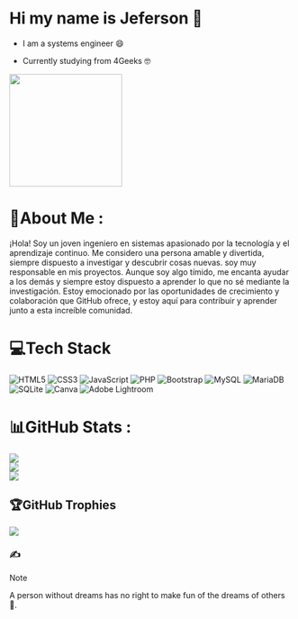 
# Hi my name is Jeferson 👋

- I am a systems engineer 😄

- Currently studying from 4Geeks 🤓


<img src="https://unirem.edu.mx/wp-content/uploads/2023/06/ingenieriaensistema-1170x1091.png" wight="200px" height="200px"></img>

# 💫About Me :
¡Hola! Soy un joven ingeniero en sistemas apasionado por la tecnología y el aprendizaje continuo. Me considero una persona amable y divertida, siempre dispuesto a investigar y descubrir cosas nuevas.
soy muy responsable en mis proyectos. Aunque soy algo tímido, me encanta ayudar a los demás y siempre estoy dispuesto a aprender lo que no sé mediante la investigación.
Estoy emocionado por las oportunidades de crecimiento y colaboración que GitHub ofrece, y estoy aquí para contribuir y aprender junto a esta increíble comunidad.

# 💻Tech Stack
![HTML5](https://img.shields.io/badge/html5-%23E34F26.svg?style=for-the-badge&logo=html5&logoColor=white) ![CSS3](https://img.shields.io/badge/css3-%231572B6.svg?style=for-the-badge&logo=css3&logoColor=white) ![JavaScript](https://img.shields.io/badge/javascript-%23323330.svg?style=for-the-badge&logo=javascript&logoColor=%23F7DF1E) ![PHP](https://img.shields.io/badge/php-%23777BB4.svg?style=for-the-badge&logo=php&logoColor=white) ![Bootstrap](https://img.shields.io/badge/bootstrap-%23563D7C.svg?style=for-the-badge&logo=bootstrap&logoColor=white) ![MySQL](https://img.shields.io/badge/mysql-%2300f.svg?style=for-the-badge&logo=mysql&logoColor=white) ![MariaDB](https://img.shields.io/badge/MariaDB-003545?style=for-the-badge&logo=mariadb&logoColor=white) ![SQLite](https://img.shields.io/badge/sqlite-%2307405e.svg?style=for-the-badge&logo=sqlite&logoColor=white) ![Canva](https://img.shields.io/badge/Canva-%2300C4CC.svg?style=for-the-badge&logo=Canva&logoColor=white) ![Adobe Lightroom](https://img.shields.io/badge/Adobe%20Lightroom-31A8FF.svg?style=for-the-badge&logo=Adobe%20Lightroom&logoColor=white)
# 📊GitHub Stats :
![](https://github-readme-stats.vercel.app/api?username=JefersonPilligua&theme=gotham&hide_border=false&include_all_commits=false&count_private=false)<br/>
![](https://github-readme-streak-stats.herokuapp.com/?user=JefersonPilligua&theme=gotham&hide_border=false)<br/>
![](https://github-readme-stats.vercel.app/api/top-langs/?username=JefersonPilligua&theme=gotham&hide_border=false&include_all_commits=false&count_private=false&layout=compact)

## 🏆GitHub Trophies
![](https://github-trophies.vercel.app/?username=JefersonPilligua&theme=onestar&no-frame=false&no-bg=false&margin-w=4)

### ✍️
> [!NOTE]
>A person without dreams has no right to make fun of the dreams of others 💬.

